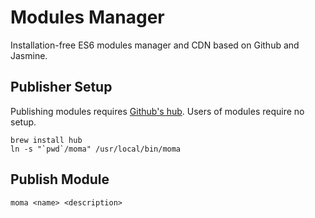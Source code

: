 # Modules Manager
Installation-free ES6 modules manager and CDN based on Github and Jasmine.

## Publisher Setup
Publishing modules requires [Github's hub](https://hub.github.com/). Users of modules require no setup. 

```
brew install hub
ln -s "`pwd`/moma" /usr/local/bin/moma
```

## Publish Module
```
moma <name> <description>
```

